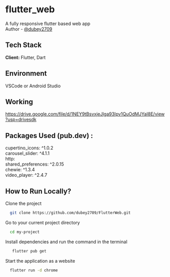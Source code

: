 # flutter_web

A fully responsive flutter based web app<br>
Author - [@dubey2709](https://github.com//dubey2709)
## Tech Stack

**Client:** Flutter, Dart

## Environment 
VSCode or Android Studio

## Working
https://drive.google.com/file/d/1NEY9tBsvxjeJlga93Ipv1QuOdMJYaI8E/view?usp=drivesdk 

## Packages Used (pub.dev) :
  cupertino_icons: ^1.0.2<br>
  carousel_slider: ^4.1.1<br>
  http:<br>
  shared_preferences: ^2.0.15<br>
  chewie: ^1.3.4<br>
  video_player: ^2.4.7<br>
## How to Run Locally?

Clone the project

```bash
  git clone https://github.com/dubey2709/FlutterWeb.git
```

Go to your current project directory

```bash
  cd my-project
```

Install dependencies and run the command in the terminal

```bash
   flutter pub get
```

Start the application as a website

```bash
  flutter run -d chrome
```

